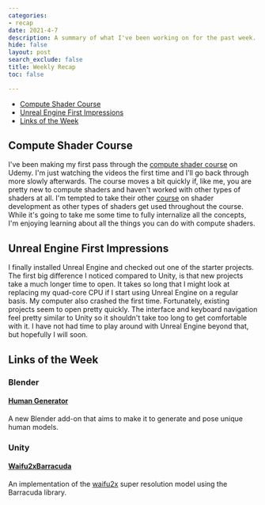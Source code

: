 ```yaml
---
categories:
- recap
date: 2021-4-7
description: A summary of what I've been working on for the past week.
hide: false
layout: post
search_exclude: false
title: Weekly Recap
toc: false

---
```


* [Compute Shader Course](#compute-shader-course)
* [Unreal Engine First Impressions](#unreal-engine-first-impressions)
* [Links of the Week](#links-of-the-week)



## Compute Shader Course

I've been making my first pass through the [compute shader course](https://www.udemy.com/course/compute-shaders/) on Udemy. I'm just watching the videos the first time and I'll go back through more slowly afterwards. The course moves a bit quickly if, like me, you are pretty new to compute shaders and haven't worked with other types of shaders at all. I'm tempted to take their other [course](https://www.udemy.com/course/unity-shaders/) on shader development as other types of shaders get used throughout the course. While it's going to take me some time to fully internalize all the concepts, I'm enjoying learning about all the things you can do with compute shaders.



## Unreal Engine First Impressions

I finally installed Unreal Engine and checked out one of the starter projects. The first big difference I noticed compared to Unity, is that new projects take a much longer time to open. It takes so long that I might look at replacing my quad-core CPU if I start using Unreal Engine on a regular basis. My computer also crashed the first time. Fortunately, existing projects seem to open pretty quickly. The interface and keyboard navigation feel pretty similar to Unity so it shouldn't take too long to get comfortable with it. I have not had time to play around with Unreal Engine beyond that, but hopefully I will soon.



## Links of the Week

### Blender 

#### [Human Generator](https://blendermarket.com/products/humgen3d#)

A new Blender add-on that aims to make it to generate and pose unique human models.

### Unity

#### [Waifu2xBarracuda](https://github.com/keijiro/Waifu2xBarracuda)

An implementation of the [waifu2x](https://github.com/nagadomi/waifu2x) super resolution model using the Barracuda library.

